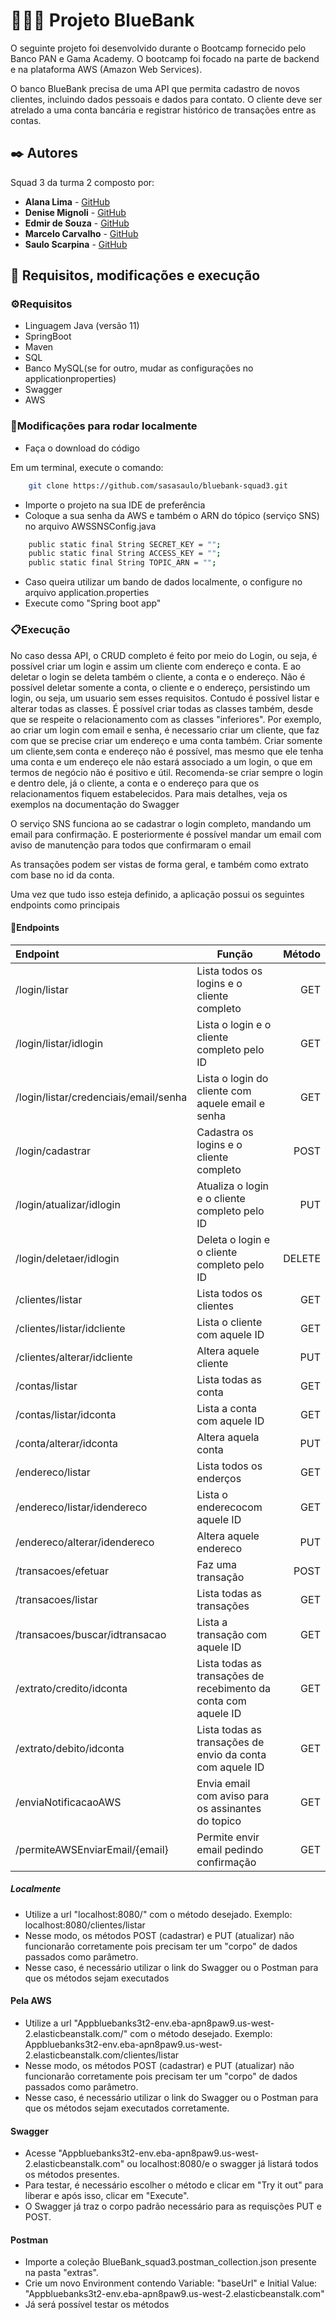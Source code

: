 <h1> 👨🏻‍💻 Projeto BlueBank </h1>

O seguinte projeto foi desenvolvido durante o Bootcamp fornecido pelo Banco PAN e Gama Academy.
O bootcamp foi focado na parte de backend e na plataforma AWS (Amazon Web Services).

O banco BlueBank precisa de uma API que permita cadastro de novos clientes, incluindo dados pessoais e
dados para contato. O cliente deve ser atrelado a uma conta bancária e registrar
histórico de transações entre as contas.


## ✒️ Autores

Squad 3 da turma 2 composto por:

* **Alana Lima** - [GitHub](https://github.com/AlanaLima)
* **Denise Mignoli** - [GitHub](https://github.com/denisemignoli)
* **Edmir de Souza** - [GitHub](https://github.com/Edmir-Cabral)
* **Marcelo Carvalho** - [GitHub](https://github.com/marceloscientist)
* **Saulo Scarpina** - [GitHub](https://github.com/sasasaulo)

## 🚀 Requisitos, modificações e execução
### ⚙️Requisitos
* Linguagem Java (versão 11)
* SpringBoot
* Maven
* SQL
* Banco MySQL(se for outro, mudar as configurações no applicationproperties)
* Swagger
* AWS

### 🔧Modificações para rodar localmente
- Faça o download do código

 Em um terminal, execute o comando:
```bash
    git clone https://github.com/sasasaulo/bluebank-squad3.git
```

- Importe o projeto na sua IDE de preferência
- Coloque a sua senha da AWS e também o ARN do tópico (serviço SNS) no arquivo AWSSNSConfig.java

```bash
	public static final String SECRET_KEY = "";
	public static final String ACCESS_KEY = "";
	public static final String TOPIC_ARN = "";
```

- Caso queira utilizar um bando de dados localmente, o configure no arquivo application.properties
- Execute como "Spring boot app"

### 📋Execução

<p> No caso dessa API, o CRUD completo é feito por meio do Login, ou seja, é possível criar um login e assim um cliente com endereço e conta. 
E ao deletar o login se deleta também o cliente, a conta e o endereço. 
Não é possível deletar somente a conta, o cliente e o endereço, persistindo um login, ou seja, um usuario sem esses requisitos.
Contudo é possível listar e alterar todas as classes. 
É possível criar todas as classes também, desde que se respeite o relacionamento com as classes "inferiores".
Por exemplo, ao criar um login com email e senha, é necessario criar um cliente, que faz com que se precise criar um endereço e uma conta também.
Criar somente um cliente,sem conta e endereço não é possível, mas mesmo que ele tenha uma conta e um endereço ele não estará associado a um login,
o que em termos de negócio não é positivo e útil.
Recomenda-se criar sempre o login e dentro dele, já o cliente, a conta e o endereço para que os relacionamentos fiquem estabelecidos.
Para mais detalhes, veja os exemplos na documentação do Swagger</p>


<p> O serviço SNS funciona ao se cadastrar o login completo, mandando um email para confirmação.
E posteriormente é possível mandar um email com aviso de manutenção para todos que confirmaram o email</p>

<p> As transações podem ser vistas de forma geral, e também como extrato com base no id da conta.</p>

<p> Uma vez que tudo isso esteja definido, a aplicação possui os seguintes endpoints como principais</p>

#### 📌Endpoints

Endpoint         |        Função       |Método        |
:----------------|---------------------|--------------:
/login/listar | Lista todos os logins e o cliente completo |GET| 
/login/listar/idlogin | Lista o login e o cliente completo pelo ID |GET| 
/login/listar/credenciais/email/senha | Lista o login do cliente com aquele email e senha |GET| 
/login/cadastrar | Cadastra os logins e o cliente completo|POST| 
/login/atualizar/idlogin | Atualiza o login e o cliente completo pelo ID |PUT| 
/login/deletaer/idlogin | Deleta  o login e o cliente completo pelo ID |DELETE| 
/clientes/listar | Lista todos os clientes |GET| 
/clientes/listar/idcliente | Lista o cliente com aquele ID |GET|  
/clientes/alterar/idcliente | Altera aquele cliente |PUT|  
/contas/listar | Lista todas as conta | GET|
/contas/listar/idconta | Lista a conta com aquele ID |GET| 
/conta/alterar/idconta | Altera aquela conta | PUT|
/endereco/listar | Lista todos os enderços | GET|
/endereco/listar/idendereco | Lista o enderecocom aquele ID |GET|
/endereco/alterar/idendereco | Altera aquele endereco|PUT| 
/transacoes/efetuar| Faz uma transação |POST| 
/transacoes/listar| Lista todas as transações | GET|
/transacoes/buscar/idtransacao| Lista a transação com aquele ID |GET| 
/extrato/credito/idconta| Lista todas as transações de recebimento da conta com aquele ID | GET|
/extrato/debito/idconta| Lista todas as transações de envio da conta com aquele ID |GET| 
/enviaNotificacaoAWS | Envia email com aviso para os assinantes do topico|GET| 
/permiteAWSEnviarEmail/{email} | Permite envir email pedindo confirmação |GET|

##### Localmente
- Utilize a url "localhost:8080/" com o método desejado.
Exemplo: localhost:8080/clientes/listar
- Nesse modo, os métodos POST (cadastrar) e PUT (atualizar) não funcionarão corretamente pois precisam ter um "corpo" de dados passados como parâmetro.
- Nesse caso, é necessário utilizar o link do Swagger ou o Postman para que os métodos sejam executados

#### Pela AWS
- Utilize a url "Appbluebanks3t2-env.eba-apn8paw9.us-west-2.elasticbeanstalk.com/" com o método desejado.
  Exemplo: Appbluebanks3t2-env.eba-apn8paw9.us-west-2.elasticbeanstalk.com/clientes/listar
- Nesse modo, os métodos POST (cadastrar) e PUT (atualizar) não funcionarão corretamente pois precisam ter um "corpo" de dados passados como parâmetro.
- Nesse caso, é necessário utilizar o link do Swagger ou o Postman para que os métodos sejam executados corretamente.

#### Swagger
- Acesse "Appbluebanks3t2-env.eba-apn8paw9.us-west-2.elasticbeanstalk.com" ou localhost:8080/e o swagger já listará todos os métodos presentes.
- Para testar, é necessário escolher o método e clicar em "Try it out" para liberar e após isso, clicar em "Execute".
- O Swagger já traz o corpo padrão necessário para as requisções PUT e POST.

#### Postman
- Importe a coleção BlueBank_squad3.postman_collection.json presente na pasta "extras".
- Crie um novo Environment contendo Variable: "baseUrl" e Initial Value: "Appbluebanks3t2-env.eba-apn8paw9.us-west-2.elasticbeanstalk.com"
- Já será possível testar os métodos
